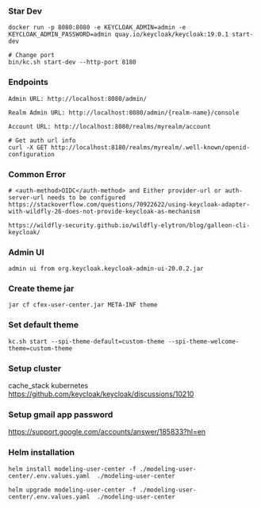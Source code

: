 ### Star Dev
```
docker run -p 8080:8080 -e KEYCLOAK_ADMIN=admin -e KEYCLOAK_ADMIN_PASSWORD=admin quay.io/keycloak/keycloak:19.0.1 start-dev

# Change port
bin/kc.sh start-dev --http-port 8180
```

### Endpoints
```
Admin URL: http://localhost:8080/admin/

Realm Admin URL: http://localhost:8080/admin/{realm-name}/console

Account URL: http://localhost:8080/realms/myrealm/account

# Get auth url info
curl -X GET http://localhost:8180/realms/myrealm/.well-known/openid-configuration

```

### Common Error
```
# <auth-method>OIDC</auth-method> and Either provider-url or auth-server-url needs to be configured
https://stackoverflow.com/questions/70922622/using-keycloak-adapter-with-wildfly-26-does-not-provide-keycloak-as-mechanism

https://wildfly-security.github.io/wildfly-elytron/blog/galleon-cli-keycloak/
```

### Admin UI
```
admin ui from org.keycloak.keycloak-admin-ui-20.0.2.jar
```

### Create theme jar
```
jar cf cfex-user-center.jar META-INF theme
```

### Set default theme
```
kc.sh start --spi-theme-default=custom-theme --spi-theme-welcome-theme=custom-theme
```

### Setup cluster
cache_stack kubernetes
https://github.com/keycloak/keycloak/discussions/10210

### Setup gmail app password
https://support.google.com/accounts/answer/185833?hl=en

### Helm installation
```
helm install modeling-user-center -f ./modeling-user-center/.env.values.yaml  ./modeling-user-center

helm upgrade modeling-user-center -f ./modeling-user-center/.env.values.yaml  ./modeling-user-center
```